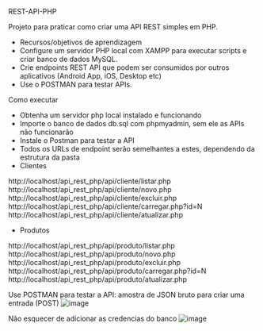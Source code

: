 REST-API-PHP

Projeto para praticar como criar uma API REST simples em PHP.

- Recursos/objetivos de aprendizagem
- Configure um servidor PHP local com XAMPP para executar scripts e criar banco de dados MySQL.
- Crie endpoints REST API que podem ser consumidos por outros aplicativos (Android App, iOS, Desktop etc)
- Use o POSTMAN para testar APIs.

Como executar

- Obtenha um servidor php local instalado e funcionando
- Importe o banco de dados db.sql com phpmyadmin, sem ele as APIs não funcionarão
- Instale o Postman para testar a API
- Todos os URLs de endpoint serão semelhantes a estes, dependendo da estrutura da pasta
- Clientes

http://localhost/api_rest_php/api/cliente/listar.php
http://localhost/api_rest_php/api/cliente/novo.php
http://localhost/api_rest_php/api/cliente/excluir.php
http://localhost/api_rest_php/api/cliente/carregar.php?id=N
http://localhost/api_rest_php/api/cliente/atualizar.php

- Produtos

http://localhost/api_rest_php/api/produto/listar.php
http://localhost/api_rest_php/api/produto/novo.php
http://localhost/api_rest_php/api/produto/excluir.php
http://localhost/api_rest_php/api/produto/carregar.php?id=N
http://localhost/api_rest_php/api/produto/atualizar.php

Use POSTMAN para testar a API: amostra de JSON bruto para criar uma entrada (POST)
![image](https://user-images.githubusercontent.com/39886488/143915683-00168f81-e2b1-4787-a28c-316fb6dcd985.png)

Não esquecer de adicionar as credencias do banco
![image](https://user-images.githubusercontent.com/39886488/143916000-1ee0d333-4bbe-48c2-9138-0dcd76f2f3d7.png)





